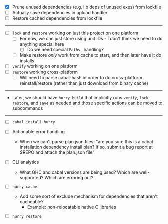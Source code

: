 - [x] Prune unused dependencies (e.g. lib deps of unused exes) from lockfile
- [ ] Actually save dependencies in upload handler
- [ ] Restore cached dependencies from lockfile

----

- [ ] `lock` and `restore` working on just this project on one platform
  - [ ] For now, we can just store using unit IDs - I don't think we need to do anything special here
    - [ ] Do we need special `Paths_` handling?
  - [ ] Make restore _only_ work from cache to start, and then later have it do installs
- [ ] `verify` working on one platform
- [ ] `restore` working cross-platform
  - [ ] Will need to parse cabal-hash in order to do cross-platform reinstall/restore (rather than just download from binary cache)

----

- Later, we should have `hurry build` that implicitly runs `verify`, `lock`, `restore`, and `save` as needed and those specific actions can be moved to subcommands

----

- [ ] `cabal install hurry`

- [ ] Actionable error handling
  - When we can't parse plan.json files: "are you sure this is a cabal installation dependency install plan? If so, submit a bug report at $REPO and attach the plan.json file"

- [ ] CLI analytics
  - What GHC and cabal versions are being used? Which are well-supported? Which are erroring out?

- [ ] `hurry cache`
  - Add some sort of exclude mechanism for dependencies that aren't cacheable?
    - Example: non-relocatable native C libraries

- [ ] `hurry restore`
